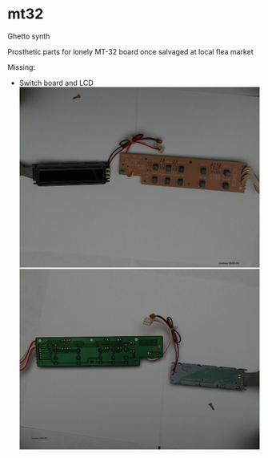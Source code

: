 # mt32
Ghetto synth

Prosthetic parts for lonely MT-32 board once salvaged at local flea market


Missing:
- Switch board and LCD
![Alt text](/photo/tn_65_20140117194329.jpg?raw=true "Switch board and LCD")
![Alt Front](/photo/tn_65_20140117194356.jpg?raw=true "Switch board and LCD")
